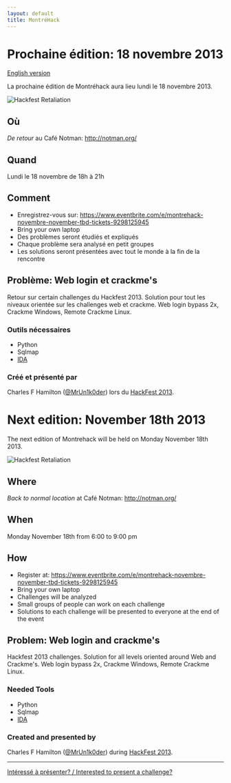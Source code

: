 ```yaml
---
layout: default
title: MontréHack
---
```


# Prochaine édition: 18 novembre 2013
[English version](#english)

La prochaine édition de Montréhack aura lieu lundi le 18 novembre 2013.

![Hackfest Retaliation](http://i.imgur.com/osh3Gks.png)

## Où
_De retour_ au Café Notman: http://notman.org/

## Quand
Lundi le 18 novembre de 18h à 21h


## Comment
* Enregistrez-vous sur: https://www.eventbrite.com/e/montrehack-novembre-november-tbd-tickets-9298125945
* Bring your own laptop
* Des problèmes seront étudiés et expliqués
* Chaque problème sera analysé en petit groupes
* Les solutions seront présentées avec tout le monde à la fin de la rencontre

## Problème: Web login et crackme's

Retour sur certain challenges du Hackfest 2013. Solution pour tout les niveaux
orientée sur les challenges web et crackme. Web login bypass 2x, Crackme
Windows, Remote Crackme Linux.

### Outils nécessaires
* Python
* Sqlmap
* [IDA](https://www.hex-rays.com/products/ida/support/download_demo.shtml)

### Créé et présenté par

Charles F Hamilton ([@MrUn1k0der](https://twitter.com/MrUn1k0der)) lors du
[HackFest 2013](http://hackfest.ca).


<a id="english"></a>
# Next edition: November 18th 2013

The next edition of Montrehack will be held on Monday November 18th 2013.

![Hackfest Retaliation](http://i.imgur.com/osh3Gks.png)

## Where
_Back to normal location_ at Café Notman: http://notman.org/

## When
Monday November 18th from 6:00 to 9:00 pm

## How
* Register at: https://www.eventbrite.com/e/montrehack-novembre-november-tbd-tickets-9298125945
* Bring your own laptop
* Challenges will be analyzed
* Small groups of people can work on each challenge
* Solutions to each challenge will be presented to everyone at the end of the event

## Problem: Web login and crackme's

Hackfest 2013 challenges. Solution for all levels oriented around Web and
Crackme's. Web login bypass 2x, Crackme Windows, Remote Crackme Linux.

### Needed Tools
* Python
* Sqlmap
* [IDA](https://www.hex-rays.com/products/ida/support/download_demo.shtml)

### Created and presented by

Charles F Hamilton ([@MrUn1k0der](https://twitter.com/MrUn1k0der)) during
[HackFest 2013](http://hackfest.ca).


<hr/>

[Intéressé à présenter? / Interested to present a challenge?](https://github.com/montrehack/montrehack.github.com/wiki/Present-at-Montrehack)
